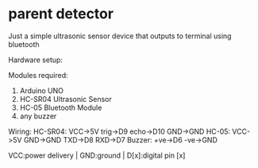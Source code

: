 # parent detector
Just a simple ultrasonic sensor device that outputs to terminal using bluetooth

Hardware setup:

Modules required:
1. Arduino UNO
2. HC-SR04 Ultrasonic Sensor
3. HC-05 Bluetooth Module
4. any buzzer

Wiring:
HC-SR04:
  VCC->5V
  trig->D9
  echo->D10
  GND->GND
HC-05:
  VCC->5V
  GND->GND
  TXD->D8
  RXD->D7
Buzzer:
  +ve->D6
  -ve->GND

VCC:power delivery | GND:ground | D[x]:digital pin [x]

